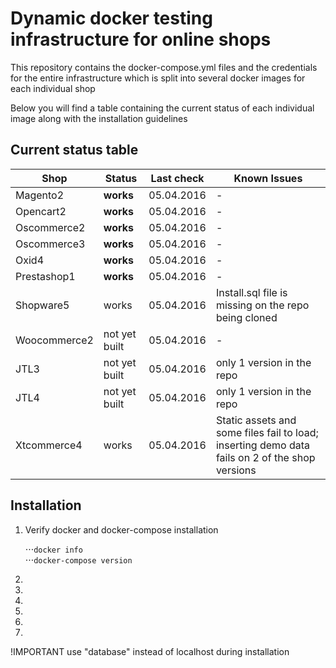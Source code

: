 # Dynamic docker testing infrastructure for online shops

This repository contains the docker-compose.yml files and the credentials for the entire infrastructure which is split into several docker images for each individual shop

Below you will find a table containing the current status of each individual image along with the installation guidelines

## Current status table

| Shop         	| Status            	| Last check 	| Known Issues                                                                                   	|
|--------------	|-------------------	|------------	|------------------------------------------------------------------------------------------------	|
| Magento2     	| **works**             | 05.04.2016 	| -                                                                                              	|
| Opencart2    	| **works**             | 05.04.2016 	| -                                                                                              	|
| Oscommerce2  	| **works**             | 05.04.2016 	| -                                                                                              	|
| Oscommerce3  	| **works**             | 05.04.2016 	| -                                                                                              	|
| Oxid4        	| **works**             | 05.04.2016 	| -                                                                                              	|
| Prestashop1  	| **works**             | 05.04.2016 	| -                                                                                              	|
| Shopware5    	| works				 	| 05.04.2016 	| Install.sql file is missing on the repo being cloned                                           	|
| Woocommerce2 	| not yet built         | 05.04.2016 	| -                                                                                              	|
| JTL3         	| not yet built         | 05.04.2016 	| only 1 version in the repo                                                                     	|
| JTL4         	| not yet built         | 05.04.2016 	| only 1 version in the repo                                                                     	|
| Xtcommerce4  	| works				 	| 05.04.2016 	| Static assets and some files fail to load; inserting demo data fails on 2 of the shop versions 	|





## Installation

1. Verify docker and docker-compose installation

	⋅⋅⋅`docker info`  
	⋅⋅⋅`docker-compose version`  

2.
3.
4.
5.
6.
7.


!IMPORTANT use "database" instead of localhost during installation
